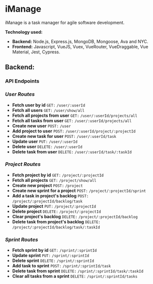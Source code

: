 # iManage

iManage is a task manager for agile software development.

**Technology used:**

- **Backend:** Node.js, Express.js, MongoDB, Mongoose, Ava and NYC.
- **Frontend:** Javascript, VueJS, Vuex, VueRouter, VueDraggable, Vue Material, Jest, Cypress.

## **Backend:**

### **API Endpoints**

### _User Routes_

- **Fetch user by id**
  `GET:`
  `/user/:userId`
- **Fetch all users**
  `GET:`
  `/user/show/all`
- **Fetch all projects from user**
  `GET:`
  `/user/:userId/projects/all`
- **Fetch all tasks from user**
  `GET:`
  `/user/:userId/projects/all`
- **Create new user**
  `POST:`
  `/user`
- **Add project to user**
  `POST:`
  `/user/:userId/project/:projectId`
- **Create new task for user**
  `POST:`
  `/user/:userId/task`
- **Update user**
  `PUT:`
  `/user/:userId`
- **Delete user**
  `DELETE:`
  `/user/:userId`
- **Delete task from user**
  `DELETE:`
  `/user/:userId/task/:taskId`


### _Project Routes_

- **Fetch project by id**
  `GET:`
  `/project/:projectId`
- **Fetch all projects**
  `GET:`
  `/project/show/all`
- **Create new project**
  `POST:`
  `/project`
- **Create new sprint for a project**
  `POST:`
  `/project/:projectId/sprint`
- **Add a task in project's backlog**
  `POST:`
  `/project/:projectId/backlog/task`
- **Update project**
  `PUT:`
  `/project/:projectId`
- **Delete project**
  `DELETE:`
  `/project/:projectId`
- **Clear project's backlog**
  `DELETE:`
  `/project/:projectId/backlog`
- **Delete task from project's backlog**
  `DELETE:`
  `/project/:projectId/backlog/task/:taskId`

### _Sprint Routes_

- **Fetch sprint by id**
  `GET:`
  `/sprint/:sprintId`
- **Update sprint**
  `PUT:`
  `/sprint/:sprintId`
- **Delete sprint**
  `DELETE:`
  `/sprint/:sprintId`
- **Add task to sprint**
  `POST:`
  `/sprint/:sprintId/task`
- **Delete task from sprint**
  `DELETE:`
  `/sprint/:sprintId/task/:taskId`
- **Clear all tasks from a sprint**
  `DELETE:`
  `/sprint/:sprintId/tasks`